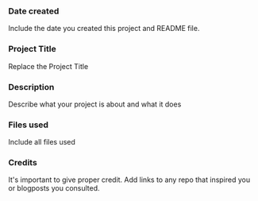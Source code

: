 ### Date created
Include the date you created this project and README file.

### Project Title
Replace the Project Title

### Description
Describe what your project is about and what it does

### Files used
Include all files used

### Credits
It's important to give proper credit. Add links to any repo that inspired you or blogposts you consulted.
